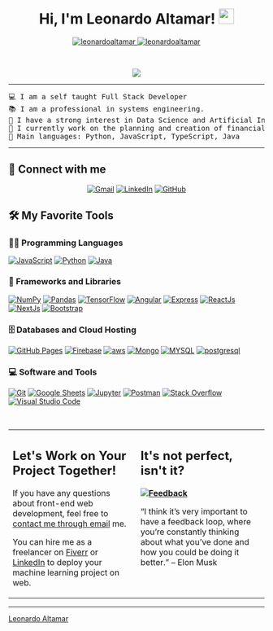 <h1 align="center">
Hi, I'm Leonardo Altamar!
	<a href="https://github.com/leonardoaltamar" target="_self">
		<img src="https://media.giphy.com/media/hvRJCLFzcasrR4ia7z/giphy.gif" width="30">
	</a>
</h1>
<p align="center">
	<a href="https://github.com/leonardoaltamar">
		<img src="https://komarev.com/ghpvc/?username=leonardoaltamar&label=Profile%20views&color=0e75b6&style=flat" alt="leonardoaltamar" />
	</a>
	<a href="https://github.com/leonardoaltamar">
		<img src="https://img.shields.io/github/followers/leonardoaltamar?label=Followers" alt="leonardoaltamar" />
	</a>
</p>
<br/>
<p align="center">
	<a href="https://github.com/leonardoaltamar">
		<img src="https://readme-typing-svg.herokuapp.com?lines=Computer+Science+Student;Full+Stack+Web+Developer;Freelancer;DS%20|%20AI%20|%20ML%20Enthusiastic;Always%20learning%20new%20things&center=true&width=380&height=45">
	</a>
</p>

<hr>

<pre>
💻 I am a self taught Full Stack Developer
📚 I am a professional in systems engineering.
📝 I have a strong interest in Data Science and Artificial Intelligence
🔭 I currently work on the planning and creation of financial and business production software.
🌟 Main languages: Python, JavaScript, TypeScript, Java
</pre>
<hr>

## 🤝 Connect with me
<p align="center">
	<a href="mailto:leonardoaltamar12@gmail.com"><img img src="https://img.shields.io/badge/gmail-%23EA4335.svg?style=plastic&logo=gmail&logoColor=white" alt="Gmail"/></a>
	<a href="https://www.linkedin.com/in/leonardoaltamar12/"><img src="https://img.shields.io/badge/linkedin-%230A66C2.svg?style=plastic&logo=linkedin&logoColor=white" alt="LinkedIn"/></a>
	<a href="https://github.com/leonardoaltamar"><img src="https://img.shields.io/badge/github-%23181717.svg?style=plastic&logo=github&logoColor=white" alt="GitHub"/></a>
</p>

## 🛠️ My Favorite Tools

### 👨‍💻 Programming Languages

<p>
    <a href="https://github.com/leonardoaltamar"><img alt="JavaScript" src="https://img.shields.io/badge/JavaScript%20-%23F7DF1E.svg?logo=javascript&logoColor=black"></a>
    <a href="https://github.com/leonardoaltamar"><img alt="Python" src="https://img.shields.io/badge/Python%20-%2314354C.svg?logo=python&logoColor=white"></a>
    <a href="https://github.com/leonardoaltamar"><img alt="Java" src="https://img.shields.io/badge/Java-%23fa383e"></a>
    

### 🧰 Frameworks and Libraries

<p>
    <a href="https://github.com/leonardoaltamar"><img alt="NumPy" src="https://img.shields.io/badge/Numpy%20-%23013243.svg?logo=numpy&logoColor=white"></a>
    <a href="https://github.com/leonardoaltamar"><img alt="Pandas" src="https://img.shields.io/badge/Pandas%20-%23150458.svg?logo=pandas&logoColor=white"></a>
    <a href="https://github.com/leonardoaltamar"><img alt="TensorFlow" src="https://img.shields.io/badge/TensorFlow%20-%23FF6F00.svg?logo=TensorFlow&logoColor=white"></a>
    <a href="https://github.com/leonardoaltamar"><img alt="Angular" src="https://img.shields.io/badge/Angular%20-%23D00000.svg?logo=Angular&logoColor=white"></a>
    <a href="https://github.com/leonardoaltamar"><img alt="Express" src="https://img.shields.io/badge/Express-black"></a>
    <a href="https://github.com/leonardoaltamar"><img alt="ReactJs" src="https://img.shields.io/badge/ReactJs-%230074a6"></a>
    <a href="https://github.com/leonardoaltamar"><img alt="NextJs" src="https://img.shields.io/badge/NextJs-black"></a>
    <a href="https://github.com/leonardoaltamar"><img alt="Bootstrap" src="https://img.shields.io/badge/Bootstrap%20-%23150458.svg?logo=Bootstrap&logoColor=white"></a>
</p>

### 🗄️ Databases and Cloud Hosting

<p>
    <a href="https://github.com/leonardoaltamar"><img alt="GitHub Pages" src="https://img.shields.io/badge/GitHub%20Pages-%23327FC7.svg?logo=github&logoColor=white"></a>
    <a href="https://github.com/leonardoaltamar"><img alt="Firebase" src ="https://img.shields.io/badge/Firebase-%23FF6F00.svg?logo=firebase&logoColor=white"></a>
    <a href="https://github.com/leonardoaltamar"><img alt="aws" src ="https://img.shields.io/badge/aws-orange"></a>
    <a href="https://github.com/leonardoaltamar"><img alt="Mongo" src ="https://img.shields.io/badge/Mongo-ligthgreen"></a>
    <a href="https://github.com/leonardoaltamar"><img alt="MYSQL" src ="https://img.shields.io/badge/MYSQL-steelblue"></a>
    <a href="https://github.com/leonardoaltamar"><img alt="postgresql" src ="https://img.shields.io/badge/postgresql-blue"></a>
</p>

### 💻 Software and Tools

<p>
    <a href="https://github.com/leonardoaltamar"><img alt="Git" src="https://img.shields.io/badge/Git%20-%23F05033.svg?logo=git&logoColor=white"></a>
    <a href="https://github.com/leonardoaltamar"><img alt="Google Sheets" src="https://img.shields.io/badge/Google%20Sheets%20-%2334A853.svg?logo=google%20sheets&logoColor=white"></a>
    <a href="https://github.com/leonardoaltamar"><img alt="Jupyter" src="https://img.shields.io/badge/Jupyter%20-%23F37626.svg?logo=Jupyter&logoColor=white"></a>
    <a href="https://github.com/leonardoaltamar"><img alt="Postman" src="https://img.shields.io/badge/Postman-FF6C37?logo=postman&logoColor=white"></a>
    <a href="https://github.com/leonardoaltamar"><img alt="Stack Overflow" src="https://img.shields.io/badge/-Stack%20Overflow-FE7A16?logo=stack-overflow&logoColor=white"></a>
    <a href="https://github.com/leonardoaltamar"><img alt="Visual Studio Code" src="https://img.shields.io/badge/Visual%20Studio%20Code-0078d7.svg?logo=visual-studio-code&logoColor=white"></a>
</p>
</br>

<!--
### 👨🏽‍💻 Workspace
<p>
    <a href="https://github.com/leonardoaltamar"><img alt="Macbook Air M1" src="https://img.shields.io/badge/Apple-MacBook_Air_2020-999999?style=for-the-badge&logo=apple&logoColor=white"></a>
    <a href="https://github.com/leonardoaltamar"><img alt="Spotify" src="https://img.shields.io/badge/Spotify-1ED760?&style=for-the-badge&logo=spotify&logoColor=white"></a>
</p>
-->


<!-- ## 📈 GitHub Stats

<br/>
<summary><b>⚡ Leonardo's Stats</b></summary>
<br/>
<p align="center">
	<a href="https://github.com/leonardoaltamar">
	<img width="49.5%" src="https://github-readme-stats.vercel.app/api?username=bouaskaoun&show_icons=true" alt="bouaskaoun">
	<img width="49.5%" src="https://github-readme-streak-stats.herokuapp.com/?user=bouaskaoun" alt="bouaskaoun">
	</a>
	<br/>
</p>
<br/> -->
<!--
<summary><b>⚡ Activity graph</b></summary>
<br/>
<p align="center">
	<a href="https://github.com/leonardoaltamar">
		<img src="https://activity-graph.herokuapp.com/graph?username=bouaskaoun&bg_color=ffffff&color=000000&line=000000&point=000000&area=true&hide_border=true" alt="bouaskaoun">
	</a>
</p>
<br/>
-->
<!-- <summary><b>⚡ Top Languages</b></summary>
<br/>

<p align="center">
	<a href="https://github.com/leonardoaltamar">
	<img src="https://github-readme-stats.vercel.app/api/top-langs/?username=bouaskaoun&langs_count=8&layout=compact" alt="bouaskaoun">
	</a>
	<br/>
<br/>
<b>Note:</b> Top languages is only a metric of the languages my public code consists of and doesn't reflect experience or skill level.
</p>
<br/> -->

<table style="border: none">
  <tr>
  <td width="50%" valign="top">

## Let's Work on Your Project Together!

If you have any questions about front-end web development, feel free to <a href="mailto:leonardoaltamar12@gmail.com">contact me through email</a> me.

You can hire me as a freelancer on <a href="https://www.fiverr.com">Fiverr</a> or <a href="https://www.linkedin.com/in/bouaskaoun/">LinkedIn</a> to deploy your machine learning project on web.

  </td>
  <td width="50%" valign="top">

## It's not perfect, isn't it?

**<a href="https://github.com/leonardoaltamar"><img alt="Feedback" src="https://img.shields.io/badge/Ask%20me-anything-1abc9c.svg"></a>**

“I think it’s very important to have a feedback loop, where you’re constantly thinking about what you’ve done and how you could be doing it better.”
– Elon Musk

  </td>
  </tr>
</table>

------

[Leonardo Altamar](https://github.com/leonardoaltamar)
